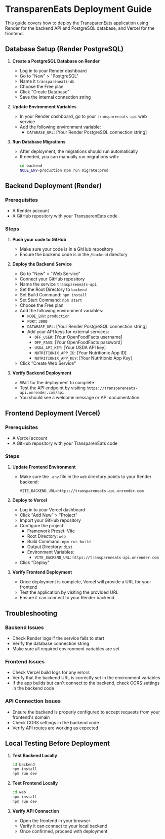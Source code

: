 # TransparenEats Deployment Guide

This guide covers how to deploy the TransparenEats application using Render for the backend API and PostgreSQL database, and Vercel for the frontend.

## Database Setup (Render PostgreSQL)

1. **Create a PostgreSQL Database on Render**
   - Log in to your Render dashboard
   - Go to "New" > "PostgreSQL"
   - Name it `transpareneats-db`
   - Choose the Free plan
   - Click "Create Database"
   - Save the internal connection string

2. **Update Environment Variables**
   - In your Render dashboard, go to your `transpareneats-api` web service
   - Add the following environment variable:
     - `DATABASE_URL`: [Your Render PostgreSQL connection string]

3. **Run Database Migrations**
   - After deployment, the migrations should run automatically
   - If needed, you can manually run migrations with:
     ```bash
     cd backend
     NODE_ENV=production npm run migrate:prod
     ```

## Backend Deployment (Render)

### Prerequisites
- A Render account
- A GitHub repository with your TransparenEats code

### Steps

1. **Push your code to GitHub**
   - Make sure your code is in a GitHub repository
   - Ensure the backend code is in the `/backend` directory

2. **Deploy the Backend Service**
   - Go to "New" > "Web Service"
   - Connect your GitHub repository
   - Name the service `transpareneats-api`
   - Set the Root Directory to `backend`
   - Set Build Command: `npm install`
   - Set Start Command: `npm start`
   - Choose the Free plan
   - Add the following environment variables:
     - `NODE_ENV`: `production`
     - `PORT`: `3000`
     - `DATABASE_URL`: [Your Render PostgreSQL connection string]
     - Add your API keys for external services:
       - `OFF_USER`: [Your OpenFoodFacts username]
       - `OFF_PASS`: [Your OpenFoodFacts password]
       - `USDA_API_KEY`: [Your USDA API key]
       - `NUTRITIONIX_APP_ID`: [Your Nutritionix App ID]
       - `NUTRITIONIX_APP_KEY`: [Your Nutritionix App Key]
   - Click "Create Web Service"

3. **Verify Backend Deployment**
   - Wait for the deployment to complete
   - Test the API endpoint by visiting `https://transpareneats-api.onrender.com/api`
   - You should see a welcome message or API documentation

## Frontend Deployment (Vercel)

### Prerequisites
- A Vercel account
- A GitHub repository with your TransparenEats code

### Steps

1. **Update Frontend Environment**
   - Make sure the `.env` file in the `web` directory points to your Render backend:
     ```
     VITE_BACKEND_URL=https://transpareneats-api.onrender.com
     ```

2. **Deploy to Vercel**
   - Log in to your Vercel dashboard
   - Click "Add New" > "Project"
   - Import your GitHub repository
   - Configure the project:
     - Framework Preset: Vite
     - Root Directory: `web`
     - Build Command: `npm run build`
     - Output Directory: `dist`
     - Environment Variables:
       - `VITE_BACKEND_URL`: `https://transpareneats-api.onrender.com`
   - Click "Deploy"

3. **Verify Frontend Deployment**
   - Once deployment is complete, Vercel will provide a URL for your frontend
   - Test the application by visiting the provided URL
   - Ensure it can connect to your Render backend

## Troubleshooting

### Backend Issues
- Check Render logs if the service fails to start
- Verify the database connection string
- Make sure all required environment variables are set

### Frontend Issues
- Check Vercel build logs for any errors
- Verify that the backend URL is correctly set in the environment variables
- If the app builds but can't connect to the backend, check CORS settings in the backend code

### API Connection Issues
- Ensure the backend is properly configured to accept requests from your frontend's domain
- Check CORS settings in the backend code
- Verify API routes are working as expected

## Local Testing Before Deployment

1. **Test Backend Locally**
   ```bash
   cd backend
   npm install
   npm run dev
   ```

2. **Test Frontend Locally**
   ```bash
   cd web
   npm install
   npm run dev
   ```

3. **Verify API Connection**
   - Open the frontend in your browser
   - Verify it can connect to your local backend
   - Once confirmed, proceed with deployment 